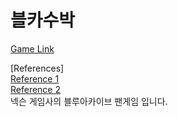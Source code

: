 # 블카수박
[Game Link](https://will-kor.github.io/bluesuika)

[References]  
[Reference 1](https://github.com/choshinyoung/watermelon)<br/>
[Reference 2](https://github.com/liyupi/daxigua)
  <br/>넥슨 게임사의 블루아카이브 팬게임 입니다.

